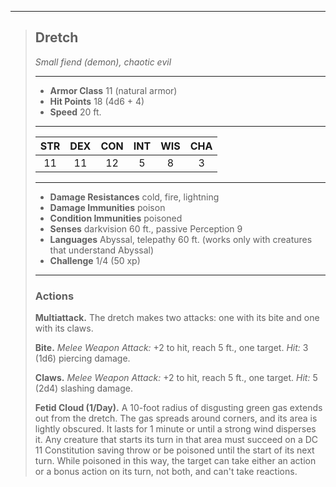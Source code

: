 ***
> ## Dretch
> *Small fiend (demon), chaotic evil*
> 
> ***
> 
> - **Armor Class** 11 (natural armor)
> - **Hit Points** 18 (4d6 + 4)
> - **Speed** 20 ft.
> 
> ***
> 
> |STR|DEX|CON|INT|WIS|CHA|
> |:---:|:---:|:---:|:---:|:---:|:---:|
> |11|11|12|5|8|3|
> 
> ***
> 
> - **Damage Resistances** cold, fire, lightning
> - **Damage Immunities** poison
> - **Condition Immunities** poisoned
> - **Senses** darkvision 60 ft., passive Perception 9
> - **Languages** Abyssal, telepathy 60 ft. (works only with creatures that understand Abyssal)
> - **Challenge** 1/4 (50 xp)
> 
> ***
> 
> ### Actions
> **Multiattack.** The dretch makes two attacks: one with its bite and one with its claws.
> 
> **Bite.** *Melee Weapon Attack:* +2 to hit, reach 5 ft., one target. *Hit:* 3 (1d6) piercing damage.
> 
> **Claws.** *Melee Weapon Attack:* +2 to hit, reach 5 ft., one target. *Hit:* 5 (2d4) slashing damage.
> 
> **Fetid Cloud (1/Day).** A 10-foot radius of disgusting green gas extends out from the dretch. The gas spreads around corners, and its area is lightly obscured. It lasts for 1 minute or until a strong wind disperses it. Any creature that starts its turn in that area must succeed on a DC 11 Constitution saving throw or be poisoned until the start of its next turn. While poisoned in this way, the target can take either an action or a bonus action on its turn, not both, and can't take reactions.
